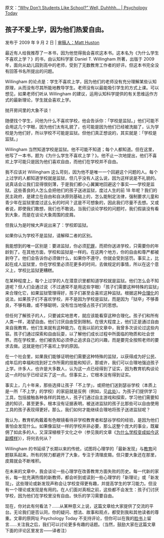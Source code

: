 原文：[“Why Don’t Students Like School?” Well, Duhhhh… | Psychology Today](https://www.psychologytoday.com/us/blog/freedom-learn/200909/why-don-t-students-school-well-duhhhh)

## 孩子不爱上学，因为他们热爱自由。

发布于 2009 年 9 月 2 日 | [ 审稿人：Matt Huston](https://www.psychologytoday.com/us/docs/editorial-process)

最近有人给我推荐了一本书，因为他觉得我会喜欢这本书。这本名为《为什么学生不喜欢上学？》的书，由认知科学家 Daniel T. Willingham 所著，出版于 2009 年，面向从幼儿园到高中的老师，受到了无数教育工作者的好评。但这本书完全没有回答书名所提出的问题。

Willingham 的论点是：学生不喜欢上学，因为他们的老师没有充分理解某些认知原理，从而没有尽其所能地教导学生。老师没有以最能吸引学生的方式上课。可以想见，如果老师们听从 Willingham 的建议，运用认知科学提供的有关思维运作方式的最新理论，学生就会喜欢上学。

抛开房间里的大象不谈！

随便找个学生，问他为什么不喜欢学校，他会告诉你：「学校是监狱。」他们可能不会用这几个字眼，因为他们太有礼貌了，也可能是因为他们已经被洗脑了，认为学校是为他们好，所以学校不可能是监狱。但他们真正想说的，其实就是：「学校是监狱。」

Willingham 当然知道学校是监狱。他不可能不知道；每个人都知道。但在这里，他写了一本书，题为《为什么学生不喜欢上学？》。他不止一次地提出，他们不喜欢上学可能只是因为他们喜欢自由，而他们在学校并不自由。

我不应该对 Willingham 这么苛刻，因为他不是唯一一个回避这个问题的人。每个上过学的人都知道学校就是监狱，但几乎没有人这么说，因为这样说是不礼貌的。说真话会让我们显得很刻薄，于是我们都小心翼翼地回避这个事实——学校是监狱。这些善良的人怎么会把他们的孩子送进监狱，度过人生的前 18 年呢？我们的民主政府，是建立在自由和自决原则基础上的，怎么能制定法律，强制要求儿童和青少年在监狱里度过这么长的时间？这是不可想象的，因此我们尽量不去想。又或者说，即使我们敢想，我们也不敢说。当我们谈论学校的问题时，我们假装没有看到大象，而是在谈论大象周围的皮屑。

但我认为是时候大声说出来了：学校即监狱。

如果你认为学校不是监狱，请解释二者的区别。

我能想到的唯一区别是：要进监狱，你必须[犯罪](https://www.psychologytoday.com/us/basics/law-and-crime)，而把你送进学校，只需要你的年龄到了。在其他方面，学校和监狱是一样的。在这两个地方，你的自由和尊严都被剥夺了。他们会告诉你必须做什么，如果你不遵守，你就会受到惩罚。事实上，比起在成人监狱里，你在学校里必须花更多的时间，去做规定的事情，所以在这个意义上，学校比监狱更糟糕。

在某种程度上，每个上过学的人在潜意识里都知道学校就是监狱。他们怎么会不知道呢？但人们会通过说（不过通常不是用这些字眼）「孩子们需要这种特殊的监狱」来合理化它，如果监狱管理得好，孩子们甚至会喜欢这种监狱。根据这种[合理化](https://www.psychologytoday.com/us/basics/rationalization)的说法，如果孩子们不喜欢学校，并不是因为学校是监狱，而是因为「狱卒」不够善良，不够有趣，或不够聪明，没有恰当地侵占孩子们的思想。

但任何了解孩子的人，只要诚实地思考，就应该能看穿这种合理化。孩子们和所有人类一样，渴望自由。他们讨厌自由受到限制。在很大程度上，他们正是通过自由来自我教育。他们生来就有这种能力。在我以前的文章中，我曾多次谈论过这些内容。孩子们通过探索和自由玩耍，以了解他们成长过程中所面临的物质和社会世界。而在学校里，他们被告知必须停止追求自己的兴趣，而是要完全按照老师的要求去做。这就是他们不喜欢上学的原因。

在一个社会里，如果我们能够证明他们需要这种特殊的监狱，以获得成为好公民、成年后的幸福和找到好工作所需的技能和知识，那或许，我们可以合理地强迫孩子上学。许多人，也许是大多数人，认为这一点已经得到了证实，因为教育机构谈论这一点时似乎已经证实了这一点。但事实上，它根本没有得到证实。

事实上，几十年来，那些选择让孩子「不上学」，或把他们送到瑟谷学校（本质上是一所「不上学」的学校）的家庭就是反例（例如，见[此处](https://www.psychologytoday.com/us/node/1532/preview)）。为孩子们提供学习工具，包括接触各种各样的其他人，孩子们通过自主游戏和探索，学习他们需要知道的知识，甚至更多。根本没有证据表明，被送进监狱的孩子比那些可以自由使用工具的孩子表现得更好。那么，我们如何才能继续合理地将孩子送进监狱呢？

我认为，教育机构戴着有色眼镜看待非学校教育者和瑟谷学校的经验，是因为他们害怕会发现什么。如果像监狱一样的学校并非必要，那么这整个庞大的事业，既雇佣了如此多的人，又深深植根于文化之中（参见我的文章《[为什么学校变成如今这副模样](http://www.psychologytoday.com/blog/freedom-learn/200808/why-schools-are-what-they-are-ii-forces-against-fundamental-change)》），将何去何从？

Willingham 的书延续了长期以来的传统，试图将心理学的「最新发现」与[教育](https://www.psychologytoday.com/us/basics/education)问题联系起来。所有的努力都避开了大象，专注于清理皮屑。但只要大象还在那里，皮屑就会不断堆积。

在未来的文章中，我会谈论一些心理学在改善教育方面失败的历史。每一代新的家长，每一批充满热情的新教师，都会听到或读到一些心理学的「新理论」或「新发现」，这些理论或新发现声称会让学校变得更有趣，并提高学生的学习能力。但没有一个理论或发现是有用的。在人们面对真相之前，这些都不会发生：孩子们讨厌学校，因为他们在学校里没有自由。快乐的学习需要自由。

现在，你对此有何看法？……从某种意义上说，这篇文章给大家提供了交流的平台。无论我们是否认同，你的疑问、想法、故事和观点，都受到我和其他读者的尊重。文章的原网址 Psychology Today 不支持评论，但你可以在我的[脸书](https://www.facebook.com/peter.gray.3572)上留言……关注我之后，我们可以讨论更多有趣的话题。（当然，鼓励大家在这篇文章下面的评论区里发言——译者注）